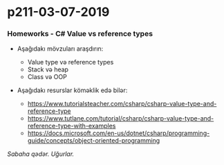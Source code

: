 # p211-03-07-2019

### Homeworks - C# Value vs reference types
- Aşağıdakı mövzuları araşdırın:
  - Value type və reference types
  - Stack və heap
  - Class və OOP
  
- Aşağıdakı resurslar köməklik edə bilər:
  - https://www.tutorialsteacher.com/csharp/csharp-value-type-and-reference-type
  - https://www.tutlane.com/tutorial/csharp/csharp-value-type-and-reference-type-with-examples
  - https://docs.microsoft.com/en-us/dotnet/csharp/programming-guide/concepts/object-oriented-programming
  
*Sabaha qədər. Uğurlar.*
